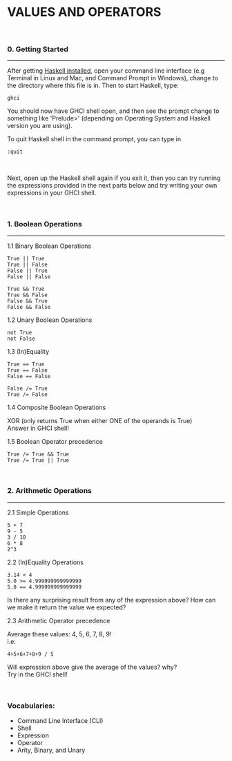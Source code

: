 # VALUES AND OPERATORS


&nbsp;
### 0. Getting Started
------------------------

After getting [Haskell installed](https://www.accesscanberra.act.gov.au/app/answers/detail/a_id/1804/~/working-with-vulnerable-people-%28wwvp%29-registration), open your command line interface (e.g Terminal in Linux and Mac, and Command Prompt in Windows), change to the directory where this file is in. Then to start Haskell, type:
```
ghci
```

You should now have GHCI shell open, and then see the prompt change to something like 'Prelude>' (depending on Operating System and Haskell version you are using).

To quit Haskell shell in the command prompt, you can type in
```
:quit
```
&nbsp;

Next, open up the Haskell shell again if you exit it, then you can try running the expressions provided in the next parts below and try writing your own expressions in your GHCI shell.

&nbsp;
### 1. Boolean Operations
------------------------

1.1 Binary Boolean Operations
```
True || True
True || False
False || True
False || False
```
```
True && True
True && False
False && True
False && False
```

1.2 Unary Boolean Operations
```
not True
not False
```

1.3 (In)Equality
```
True == True
True == False
False == False
```
```
False /= True
True /= False
```

1.4 Composite Boolean Operations  

XOR (only returns True when either ONE of the operands is True)  
Answer in GHCI shell!

1.5 Boolean Operator precedence
```
True /= True && True
True /= True || True
```

&nbsp;
### 2. Arithmetic Operations
------------------------

2.1 Simple Operations  
```
5 + 7
9 - 5
3 / 10
6 * 8
2^3
```

2.2 (In)Equality Operations  
```
3.14 < 4
5.0 >= 4.999999999999999
5.0 == 4.999999999999999
```
Is there any surprising result from any of the expression above?
How can we make it return the value we expected?

2.3 Arithmetic Operator precedence  

Average these values: 4, 5, 6, 7, 8, 9!  
i.e:  
```
4+5+6+7+8+9 / 5
```  
Will expression above give the average of the values? why?  
Try in the GHCI shell!

&nbsp;
### Vocabularies:
* Command Line Interface (CLI)
* Shell
* Expression
* Operator
* Arity, Binary, and Unary
